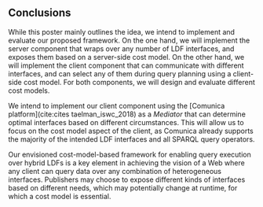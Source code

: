 ## Conclusions

While this poster mainly outlines the idea, we intend to implement and evaluate our proposed framework.
On the one hand, we will implement the server component that wraps over any number of LDF interfaces,
and exposes them based on a server-side cost model.
On the other hand, we will implement the client component that can communicate with different interfaces,
and can select any of them during query planning using a client-side cost model.
For both components, we will design and evaluate different cost models.

We intend to implement our client component using the [Comunica platform](cite:cites taelman_iswc_2018) as a _Mediator_
that can determine optimal interfaces based on different circumstances.
This will allow us to focus on the cost model aspect of the client,
as Comunica already supports the majority of the intended LDF interfaces and all SPARQL query operators.

Our envisioned cost-model-based framework for enabling query execution over hybrid LDFs
is a key element in achieving the vision of a Web where any client can query data over any combination of heterogeneous interfaces.
Publishers may choose to expose different kinds of interfaces based on different needs,
which may potentially change at runtime, for which a cost model is essential.
